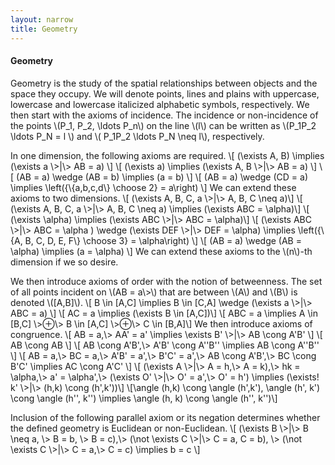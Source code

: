 ```yaml
---
layout: narrow
title: Geometry
---
```

<h4>Geometry</h4>
<p>Geometry is the study of the spatial relationships between objects and the space they occupy. We will denote points, lines and plains
with uppercase, lowercase and lowercase italicized alphabetic symbols, respectively. We then start with the axioms of incidence. The
incidence or non-incidence of the points \(P_1, P_2, \ldots P_n\) on the line \(l\) can be written as \(P_1P_2 \ldots P_N = l \) and 
\( P_1P_2 \ldots P_N \neq l\), respectively.</p>
<p>In one dimension, the following axioms are required.
\[ (\exists A, B) \implies (\exists a \>|\> AB = a) \]
\[ (\exists a) \implies (\exists A, B \>|\> AB = a) \]
\[ (AB = a) \wedge (AB = b) \implies (a = b) \]
\[ (AB = a) \wedge (CD = a) \implies \left({\{a,b,c,d\} \choose 2} = a\right) \]
We can extend these axioms to two dimensions.
\[ (\exists A, B, C, a \>|\> A, B, C \neq a)\]
\[ (\exists A, B, C, a \>|\> A, B, C \neq a) \implies (\exists ABC = \alpha)\]
\[ (\exists \alpha) \implies (\exists ABC \>|\> ABC = \alpha)\]
\[ (\exists ABC \>|\> ABC = \alpha ) \wedge (\exists DEF \>|\> DEF = \alpha) \implies \left({\{A, B, C, D, E, F\} \choose 3} = \alpha\right) \]
\[ (AB = a) \wedge (AB = \alpha) \implies (a = \alpha) \]
We can extend these axioms to the \(n\)-th dimension if we so desire.</p>
<p>We then introduce axioms of order with the notion of betweenness. The set of all points incident on \(AB = a\>\) that are between
\(A\) and \(B\) is denoted \([A,B]\).
\[ B \in [A,C] \implies B \in [C,A] \wedge (\exists a \>|\> ABC = a) \]
\[ AC = a \implies (\exists B \in [A,C])\]
\[ ABC = a \implies A \in [B,C] \>⊕\> B \in [A,C] \>⊕\> C \in [B,A]\]
We then introduce axioms of congruence. 
\[ AB = a,\> AA' = a' \implies \exists B' \>|\> AB \cong A'B' \]
\[ AB \cong AB \]
\[ AB \cong A'B',\> A'B' \cong A''B'' \implies AB \cong A''B'' \]
\[ AB = a,\> BC = a,\> A'B' = a',\> B'C' = a',\> AB \cong A'B',\> BC \cong B'C' \implies AC \cong A'C' \]
\[ (\exists A \>|\> A = h,\> A = k),\> hk = \alpha,\> a' = \alpha',\> (\exists O' \>|\> O' = a',\>   O' = h') \implies (\exists! k' \>|\> 
(h,k) \cong (h',k'))\]
\[\angle (h,k) \cong \angle (h',k'), \angle (h', k') \cong \angle (h'', k'') \implies \angle (h, k) \cong \angle (h'', k'')\]
</p>
<p>Inclusion of the following parallel axiom or its negation determines whether the defined geometry is Euclidean or non-Euclidean.
    \[ (\exists B \>|\> B \neq a, \> B = b, \> B = c),\> (\not \exists C \>|\> C = a, C = b), \> (\not \exists C \>|\> C = a,\>  C = c) \implies b = c \]</p>